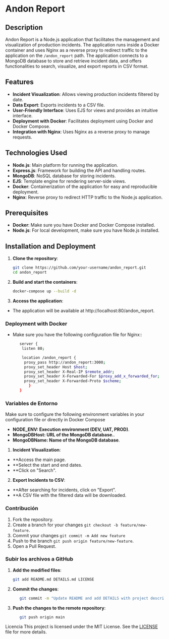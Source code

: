 # Andon Report

## Description

Andon Report is a Node.js application that facilitates the management and visualization of production incidents. The application runs inside a Docker container and uses Nginx as a reverse proxy to redirect traffic to the application on the `/andon_report` path. The application connects to a MongoDB database to store and retrieve incident data, and offers functionalities to search, visualize, and export reports in CSV format.

## Features

- **Incident Visualization**: Allows viewing production incidents filtered by date.
- **Data Export**: Exports incidents to a CSV file.
- **User-Friendly Interface**: Uses EJS for views and provides an intuitive interface.
- **Deployment with Docker**: Facilitates deployment using Docker and Docker Compose.
- **Integration with Nginx**: Uses Nginx as a reverse proxy to manage requests.

## Technologies Used

- **Node.js**: Main platform for running the application.
- **Express.js**: Framework for building the API and handling routes.
- **MongoDB**: NoSQL database for storing incidents.
- **EJS**: Template engine for rendering server-side views.
- **Docker**: Containerization of the application for easy and reproducible deployment.
- **Nginx**: Reverse proxy to redirect HTTP traffic to the Node.js application.

## Prerequisites

- **Docker**: Make sure you have Docker and Docker Compose installed.
- **Node.js**: For local development, make sure you have Node.js installed.

## Installation and Deployment

1. **Clone the repository**:

   ```bash
   git clone https://github.com/your-username/andon_report.git
   cd andon_report
   ``` 
   
2. **Build and start the containers**:
   ```bash
   docker-compose up --build -d
   ```


3. **Access the application**:

- The application will be available at http://localhost:80/andon_report.

### Deployment with Docker
- Make sure you have the following configuration file for Nginx::
   ```bash
      server {
       listen 80;

       location /andon_report {
        proxy_pass http://andon_report:3000;
        proxy_set_header Host $host;
        proxy_set_header X-Real-IP $remote_addr;
        proxy_set_header X-Forwarded-For $proxy_add_x_forwarded_for;
        proxy_set_header X-Forwarded-Proto $scheme;
          }
      } 
   ```      
### Variables de Entorno

Make sure to configure the following environment variables in your configuration file or directly in Docker Compose
- **NODE_ENV: Execution environment (DEV, UAT, PROD)**.
- **MongoDBHost: URL of the MongoDB database.**.
- **MongoDBName: Name of the MongoDB database**.


1. **Incident Visualization**:

- **Access the main page.
- **Select the start and end dates.
- **Click on "Search".

2. **Export Incidents to CSV**:
- **After searching for incidents, click on "Export".
- **A CSV file with the filtered data will be downloaded.

### Contribución

1. Fork the repository.
2. Create a branch for your changes ``git checkout -b feature/new-feature``.
3. Commit your changes ``git commit -m Add new feature``
4. Push to the branch ``git push origin feature/new-feature``.
5. Open a Pull Request.
### Subir los archivos a GitHub

1. **Add the modified files**:

   ```bash
   git add README.md DETAILS.md LICENSE 
   ```
2. **Commit the changes**:
   ```bash
      git commit -m "Update README and add DETAILS with project description and license link" 
   ```
3. **Push the changes to the remote repository**:
   ```bash
      git push origin main 
   ```
Licencia
This project is licensed under the MIT License. See the [LICENSE](LICENSE)
 file for more details.


